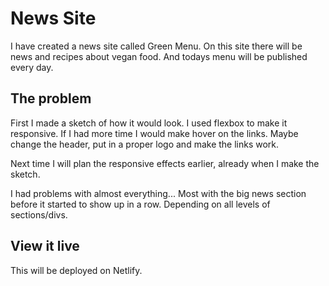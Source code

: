 # News Site

I have created a news site called Green Menu. On this site there will be news and recipes about vegan food. And todays menu will be published every day.


## The problem

First I made a sketch of how it would look. I used flexbox to make it responsive. If I had more time I would make hover on the links. Maybe change the header, put in a proper logo and make the links work. 

Next time I will plan the responsive effects earlier, already when I make the sketch. 

I had problems with almost everything... Most with the big news section before it started to show up in a row. Depending on all levels of sections/divs. 


## View it live
This will be deployed on Netlify.
